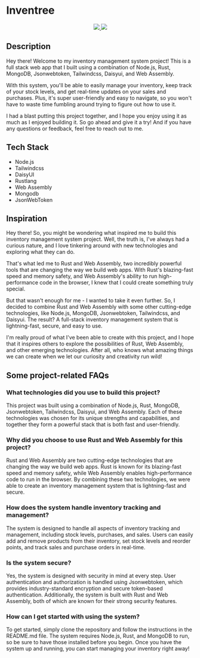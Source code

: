 # Inventree

<p align="center" margin="6px">
    <a href="https://github.com/vilayat-ali/Inventree/graphs/contributors" alt="Contributors">
        <img src="https://img.shields.io/github/contributors/vilayat-ali/Inventree" />
    </a>
    <a href="https://github.com/vilayat-ali/Inventree/pulse" alt="Activity">
        <img src="https://img.shields.io/github/commit-activity/m/vilayat-ali/Inventree" />
    </a>
</p> 


## Description
Hey there! Welcome to my inventory management system project! This is a full stack web app that I built using a combination of Node.js, Rust, MongoDB, Jsonwebtoken, Tailwindcss, Daisyui, and Web Assembly.

With this system, you'll be able to easily manage your inventory, keep track of your stock levels, and get real-time updates on your sales and purchases. Plus, it's super user-friendly and easy to navigate, so you won't have to waste time fumbling around trying to figure out how to use it.

I had a blast putting this project together, and I hope you enjoy using it as much as I enjoyed building it. So go ahead and give it a try! And if you have any questions or feedback, feel free to reach out to me.

## Tech Stack
- Node.js
- Tailwindcss
- DaisyUI
- Rustlang
- Web Assembly
- Mongodb
- JsonWebToken

## Inspiration
Hey there! So, you might be wondering what inspired me to build this inventory management system project. Well, the truth is, I've always had a curious nature, and I love tinkering around with new technologies and exploring what they can do.

That's what led me to Rust and Web Assembly, two incredibly powerful tools that are changing the way we build web apps. With Rust's blazing-fast speed and memory safety, and Web Assembly's ability to run high-performance code in the browser, I knew that I could create something truly special.

But that wasn't enough for me - I wanted to take it even further. So, I decided to combine Rust and Web Assembly with some other cutting-edge technologies, like Node.js, MongoDB, Jsonwebtoken, Tailwindcss, and Daisyui. The result? A full-stack inventory management system that is lightning-fast, secure, and easy to use.

I'm really proud of what I've been able to create with this project, and I hope that it inspires others to explore the possibilities of Rust, Web Assembly, and other emerging technologies. After all, who knows what amazing things we can create when we let our curiosity and creativity run wild!

## Some project-related FAQs

### What technologies did you use to build this project?
This project was built using a combination of Node.js, Rust, MongoDB, Jsonwebtoken, Tailwindcss, Daisyui, and Web Assembly. Each of these technologies was chosen for its unique strengths and capabilities, and together they form a powerful stack that is both fast and user-friendly.

### Why did you choose to use Rust and Web Assembly for this project?
Rust and Web Assembly are two cutting-edge technologies that are changing the way we build web apps. Rust is known for its blazing-fast speed and memory safety, while Web Assembly enables high-performance code to run in the browser. By combining these two technologies, we were able to create an inventory management system that is lightning-fast and secure.

### How does the system handle inventory tracking and management?
The system is designed to handle all aspects of inventory tracking and management, including stock levels, purchases, and sales. Users can easily add and remove products from their inventory, set stock levels and reorder points, and track sales and purchase orders in real-time.

### Is the system secure?
Yes, the system is designed with security in mind at every step. User authentication and authorization is handled using Jsonwebtoken, which provides industry-standard encryption and secure token-based authentication. Additionally, the system is built with Rust and Web Assembly, both of which are known for their strong security features.

### How can I get started with using the system?
To get started, simply clone the repository and follow the instructions in the README.md file. The system requires Node.js, Rust, and MongoDB to run, so be sure to have those installed before you begin. Once you have the system up and running, you can start managing your inventory right away!